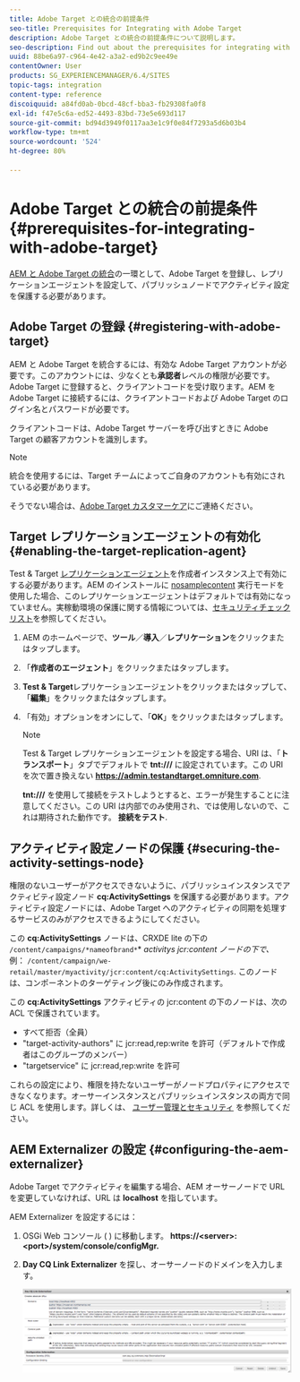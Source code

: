 ```yaml
---
title: Adobe Target との統合の前提条件
seo-title: Prerequisites for Integrating with Adobe Target
description: Adobe Target との統合の前提条件について説明します。
seo-description: Find out about the prerequisites for integrating with Adobe Target.
uuid: 88be6a97-c964-4e42-a3a2-ed9b2c9ee49e
contentOwner: User
products: SG_EXPERIENCEMANAGER/6.4/SITES
topic-tags: integration
content-type: reference
discoiquuid: a84fd0ab-0bcd-48cf-bba3-fb29308fa0f8
exl-id: f47e5c6a-ed52-4493-83bd-73e5e693d117
source-git-commit: bd94d3949f0117aa3e1c9f0e84f7293a5d6b03b4
workflow-type: tm+mt
source-wordcount: '524'
ht-degree: 80%

---
```


# Adobe Target との統合の前提条件{#prerequisites-for-integrating-with-adobe-target}

[AEM と Adobe Target の統合](/help/sites-administering/target.md)の一環として、Adobe Target を登録し、レプリケーションエージェントを設定して、パブリッシュノードでアクティビティ設定を保護する必要があります。

## Adobe Target の登録 {#registering-with-adobe-target}

AEM と Adobe Target を統合するには、有効な Adobe Target アカウントが必要です。このアカウントには、少なくとも**承認者**レベルの権限が必要です。 Adobe Target に登録すると、クライアントコードを受け取ります。AEM を Adobe Target に接続するには、クライアントコードおよび Adobe Target のログイン名とパスワードが必要です。

クライアントコードは、Adobe Target サーバーを呼び出すときに Adobe Target の顧客アカウントを識別します。

>[!NOTE]
>
>統合を使用するには、Target チームによってご自身のアカウントも有効にされている必要があります。
>
>
>そうでない場合は、[Adobe Target カスタマーケア](https://docs.adobe.com/content/help/en/target/using/cmp-resources-and-contact-information.html)にご連絡ください。

## Target レプリケーションエージェントの有効化 {#enabling-the-target-replication-agent}

Test &amp; Target [レプリケーションエージェント](/help/sites-deploying/replication.md)を作成者インスタンス上で有効にする必要があります。AEM のインストールに [nosamplecontent](/help/sites-deploying/configure-runmodes.md#using-samplecontent-and-nosamplecontent) 実行モードを使用した場合、このレプリケーションエージェントはデフォルトでは有効になっていません。実稼動環境の保護に関する情報については、[セキュリティチェックリスト](/help/sites-administering/security-checklist.md)を参照してください。

1. AEM のホームページで、**ツール**／**導入**／**レプリケーション**&#x200B;をクリックまたはタップします。
1. 「**作成者のエージェント**」をクリックまたはタップします。
1. **Test &amp; Target**&#x200B;レプリケーションエージェントをクリックまたはタップして、「**編集**」をクリックまたはタップします。
1. 「有効」オプションをオンにして、「**OK**」をクリックまたはタップします。

   >[!NOTE]
   >
   >Test &amp; Target レプリケーションエージェントを設定する場合、URI は、「**トランスポート**」タブでデフォルトで **tnt:///** に設定されています。この URI を次で置き換えない **https://admin.testandtarget.omniture.com**.
   >
   >**tnt:///** を使用して接続をテストしようとすると、エラーが発生することに注意してください。この URI は内部でのみ使用され、では使用しないので、これは期待された動作です。 **接続をテスト**.

## アクティビティ設定ノードの保護 {#securing-the-activity-settings-node}

権限のないユーザーがアクセスできないように、パブリッシュインスタンスでアクティビティ設定ノード **cq:ActivitySettings** を保護する必要があります。アクティビティ設定ノードには、Adobe Target へのアクティビティの同期を処理するサービスのみがアクセスできるようにしてください。

この **cq:ActivitySettings** ノードは、CRXDE lite の下の `/content/campaigns/*nameofbrand*`* *activitys jcr:content ノードの下で、* 例： `/content/campaign/we-retail/master/myactivity/jcr:content/cq:ActivitySettings`. このノードは、コンポーネントのターゲティング後にのみ作成されます。

この **cq:ActivitySettings** アクティビティの jcr:content の下のノードは、次の ACL で保護されています。

* すべて拒否（全員）
* &quot;target-activity-authors&quot; に jcr:read,rep:write を許可（デフォルトで作成者はこのグループのメンバー）
* &quot;targetservice&quot; に jcr:read,rep:write を許可

これらの設定により、権限を持たないユーザーがノードプロパティにアクセスできなくなります。オーサーインスタンスとパブリッシュインスタンスの両方で同じ ACL を使用します。詳しくは、 [ユーザー管理とセキュリティ](/help/sites-administering/security.md) を参照してください。

## AEM Externalizer の設定 {#configuring-the-aem-externalizer}

Adobe Target でアクティビティを編集する場合、AEM オーサーノードで URL を変更していなければ、URL は **localhost** を指しています。

AEM Externalizer を設定するには：

1. OSGi Web コンソール ( ) に移動します。 **https://&lt;server>:&lt;port>/system/console/configMgr.**
1. **Day CQ Link Externalizer** を探し、オーサーノードのドメインを入力します。

   ![chlimage_1-120](assets/chlimage_1-120.png)
